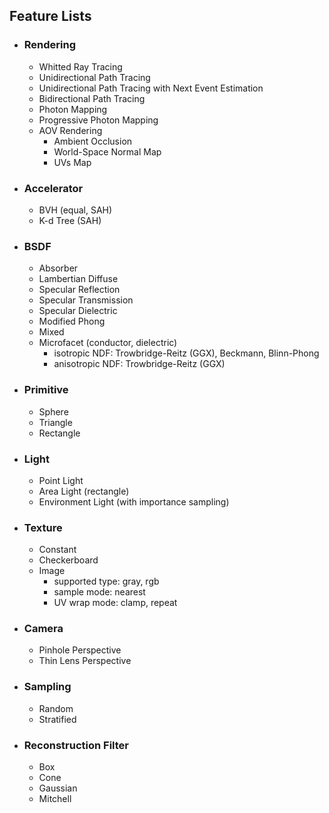 ## Feature Lists

- ### Rendering
    - Whitted Ray Tracing
    - Unidirectional Path Tracing
    - Unidirectional Path Tracing with Next Event Estimation
    - Bidirectional Path Tracing
    - Photon Mapping
    - Progressive Photon Mapping
    - AOV Rendering
        - Ambient Occlusion
        - World-Space Normal Map
        - UVs Map

- ### Accelerator
    - BVH (equal, SAH)
    - K-d Tree (SAH)

- ### BSDF
    - Absorber
    - Lambertian Diffuse
    - Specular Reflection
    - Specular Transmission
    - Specular Dielectric
    - Modified Phong
    - Mixed
    - Microfacet (conductor, dielectric)
        - isotropic NDF: Trowbridge-Reitz (GGX), Beckmann, Blinn-Phong
        - anisotropic NDF: Trowbridge-Reitz (GGX)

- ### Primitive
    - Sphere
    - Triangle
    - Rectangle

- ### Light
    - Point Light
    - Area Light (rectangle)
    - Environment Light (with importance sampling)

- ### Texture
    - Constant
    - Checkerboard
    - Image
        - supported type: gray, rgb
        - sample mode: nearest
        - UV wrap mode: clamp, repeat

- ### Camera
    - Pinhole Perspective
    - Thin Lens Perspective

- ### Sampling
    - Random
    - Stratified

- ### Reconstruction Filter
    - Box
    - Cone
    - Gaussian
    - Mitchell